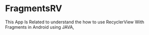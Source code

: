 # FragmentsRV
This App Is Related to understand the how to use RecyclerView With Fragments in Android using JAVA,
